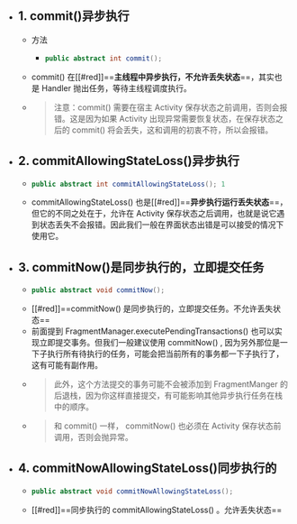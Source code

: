 - ## 1. commit()异步执行
	- 方法
		- ```java
		  public abstract int commit();
		  ```
	- commit() 在[[#red]]==**主线程中异步执行，不允许丢失状态**==，其实也是 Handler 抛出任务，等待主线程调度执行。
	- >注意：commit() 需要在宿主 Activity 保存状态之前调用，否则会报错。这是因为如果 Activity 出现异常需要恢复状态，在保存状态之后的 commit() 将会丢失，这和调用的初衷不符，所以会报错。
- ## 2. commitAllowingStateLoss()异步执行
	- ```java
	  public abstract int commitAllowingStateLoss(); 1
	  ```
	- commitAllowingStateLoss() 也是[[#red]]==**异步执行运行丢失状态**==，但它的不同之处在于，允许在 Activity 保存状态之后调用，也就是说它遇到状态丢失不会报错。因此我们一般在界面状态出错是可以接受的情况下使用它。
- ## 3. commitNow()是同步执行的，立即提交任务
	- ```java
	  public abstract void commitNow();
	  ```
	- [[#red]]==commitNow() 是同步执行的，立即提交任务。不允许丢失状态==
	- 前面提到 FragmentManager.executePendingTransactions() 也可以实现立即提交事务。但我们一般建议使用 commitNow() , 因为另外那位是一下子执行所有待执行的任务，可能会把当前所有的事务都一下子执行了，这有可能有副作用。
	- > 此外，这个方法提交的事务可能不会被添加到 FragmentManger 的后退栈，因为你这样直接提交，有可能影响其他异步执行任务在栈中的顺序。
	- > 和 commit() 一样， commitNow() 也必须在 Activity 保存状态前调用，否则会抛异常。
- ## 4. commitNowAllowingStateLoss()同步执行的
	- ```java
	  public abstract void commitNowAllowingStateLoss();
	  ```
	- [[#red]]==同步执行的 commitAllowingStateLoss() 。允许丢失状态==